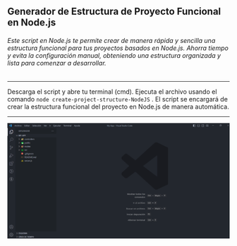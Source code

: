 ## Generador de Estructura de Proyecto Funcional en Node.js

###### Este script en Node.js te permite crear de manera rápida y sencilla una estructura funcional para tus proyectos basados en Node.js. Ahorra tiempo y evita la configuración manual, obteniendo una estructura organizada y lista para comenzar a desarrollar.

---

Descarga el script y abre tu terminal (cmd). Ejecuta el archivo usando el comando `node create-project-structure-NodeJS` . El script se encargará de crear la estructura funcional del proyecto en Node.js de manera automática.

---

![](https://raw.githubusercontent.com/urian121/imagenes-proyectos-github/master/structura-proyecto-nodeJS.PNG)
